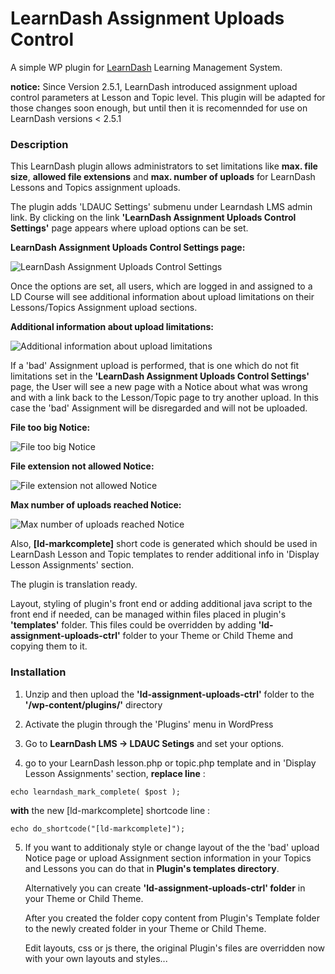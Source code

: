 # LearnDash Assignment Uploads Control

A simple WP plugin for [LearnDash](https://www.learndash.com/) Learning Management System.

**notice:**
Since Version 2.5.1, LearnDash introduced assignment upload control parameters at Lesson and Topic level. This plugin will be adapted for those changes soon enough, but until then it is recomennded for use on LearnDash versions < 2.5.1


### Description

This LearnDash plugin allows administrators to set limitations like **max. file size**, **allowed file extensions** and **max. number of uploads** for LearnDash Lessons and Topics assignment uploads.

The plugin adds 'LDAUC Settings' submenu under Learndash LMS admin link. By clicking on the link **'LearnDash Assignment Uploads Control Settings'** page appears where upload options can be set.

**LearnDash Assignment Uploads Control Settings page:**

![LearnDash Assignment Uploads Control Settings](http://brbaso.com/images/ld-assignment-uploads-ctrl/screenshot-1.png)

Once the options are set, all users, which are logged in and assigned to a LD Course will see additional information about upload limitations on their Lessons/Topics Assignment upload sections.

**Additional information about upload limitations:**

![Additional information about upload limitations](http://brbaso.com/images/ld-assignment-uploads-ctrl/screenshot-2.png)

If a 'bad' Assignment upload is performed, that is one which do not fit limitations set in the **'LearnDash Assignment Uploads Control Settings'** page, the User will see a new page with a Notice about what was wrong and with a  link back to the Lesson/Topic page to try another upload. In this case the 'bad' Assignment will be disregarded and will not be uploaded.

**File too big Notice:**

![File too big Notice](http://brbaso.com/images/ld-assignment-uploads-ctrl/screenshot-3.png)

**File extension not allowed Notice:**

![File extension not allowed Notice](http://brbaso.com/images/ld-assignment-uploads-ctrl/screenshot-4.png)

**Max number of uploads reached Notice:**

![Max number of uploads reached Notice](http://brbaso.com/images/ld-assignment-uploads-ctrl/screenshot-5.png)

Also, **[ld-markcomplete]** short code is generated which should be used in LearnDash Lesson and Topic templates to render additional info in 'Display Lesson Assignments' section.

The plugin is translation ready.

Layout, styling of plugin's front end or adding additional java script to the front end if needed, can be managed within files placed in plugin's **'templates'** folder. This files could be overridden by adding **'ld-assignment-uploads-ctrl'** folder to your Theme or Child Theme and copying them to it.

### Installation

1. Unzip and then upload the **'ld-assignment-uploads-ctrl'** folder to the **'/wp-content/plugins/'** directory

2. Activate the plugin through the 'Plugins' menu in WordPress

3. Go to **LearnDash LMS -> LDAUC Setings** and set your options.

4. go to your LearnDash lesson.php or topic.php template and in 'Display Lesson Assignments' section, **replace line** :
```
echo learndash_mark_complete( $post );
```
**with** the new [ld-markcomplete] shortcode line :
``` 
echo do_shortcode("[ld-markcomplete]");
```

5. If you want to additionaly style or change layout of the the 'bad' upload Notice page or upload Assignment section information in your Topics and Lessons you can do that in **Plugin's templates directory**. 

    Alternatively you can create **'ld-assignment-uploads-ctrl' folder** in your Theme or Child Theme. 
    
    After you created the folder copy content from Plugin's Template folder to the newly created folder in your Theme or Child Theme. 
    
    Edit layouts, css or js there, the original Plugin's files are overridden now with your own layouts and styles...


